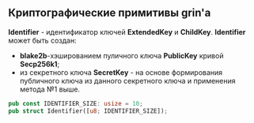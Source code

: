 ## Криптографические примитивы grin'a

**Identifier** - идентификатор ключей **ExtendedKey** и **ChildKey**. **Identifier** может быть создан:
   - **blake2b**-хэшированием пуличного ключа **PublicKey** кривой **Secp256k1**;
   - из секретного ключа **SecretKey** - на основе формирования публичного ключа из данного секретного ключа и применения метода №1 выше.

```rust
pub const IDENTIFIER_SIZE: usize = 10;
pub struct Identifier([u8; IDENTIFIER_SIZE]);
```
